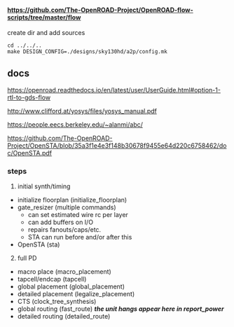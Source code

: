 

#### https://github.com/The-OpenROAD-Project/OpenROAD-flow-scripts/tree/master/flow

create dir and add sources

```
cd ../../..
make DESIGN_CONFIG=./designs/sky130hd/a2p/config.mk
```


## docs

https://openroad.readthedocs.io/en/latest/user/UserGuide.html#option-1-rtl-to-gds-flow

http://www.clifford.at/yosys/files/yosys_manual.pdf

https://people.eecs.berkeley.edu/~alanmi/abc/

https://github.com/The-OpenROAD-Project/OpenSTA/blob/35a3f1e4e3f148b30678f9455e64d220c6758462/doc/OpenSTA.pdf


### steps

1. initial synth/timing

* initialize floorplan (initialize_floorplan)
* gate_resizer (multiple commands)
    * can set estimated wire rc per layer
    * can add buffers on I/O
    * repairs fanouts/caps/etc.
    * STA can run before and/or after this
* OpenSTA (sta)

2. full PD

* macro place (macro_placement)
* tapcell/endcap (tapcell)
* global placement (global_placement)
* detailed placement (legalize_placement)
* CTS (clock_tree_synthesis)
* global routing (fast_route)  ***the unit hangs appear here in report_power***
* detailed routing (detailed_route)

